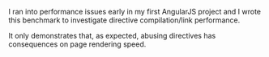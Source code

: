 I ran into performance issues early in my first AngularJS project and I wrote this benchmark to investigate directive compilation/link performance.

It only demonstrates that, as expected, abusing directives has consequences on page rendering speed.